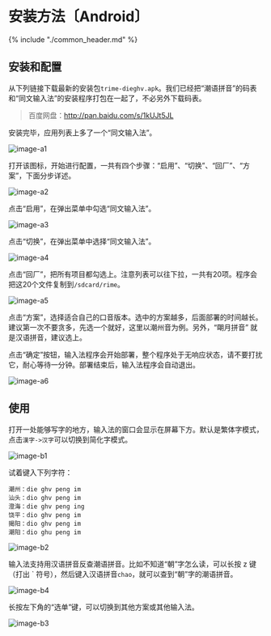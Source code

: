 # 安装方法〔Android〕

{% include "./common_header.md" %}

## 安装和配置

从下列链接下载最新的安装包`trime-dieghv.apk`。我们已经把“潮语拼音”的码表和“同文输入法”的安装程序打包在一起了，不必另外下载码表。

> 百度网盘：http://pan.baidu.com/s/1kUJt5JL

安装完毕，应用列表上多了一个“同文输入法”。

![image-a1]

打开该图标，开始进行配置，一共有四个步骤：“启用”、“切换”、“回厂”、“方案”，下面分步详述。

![image-a2]

点击“启用”，在弹出菜单中勾选“同文输入法”。

![image-a3]

点击“切换”，在弹出菜单中选择“同文输入法”。

![image-a4]

点击“回厂”，把所有项目都勾选上。注意列表可以往下拉，一共有20项。程序会把这20个文件复制到`/sdcard/rime`。

![image-a5]

点击“方案”，选择适合自己的口音版本。选中的方案越多，后面部署的时间越长。建议第一次不要贪多，先选一个就好，这里以潮州音为例。另外，“朙月拼音” 就是汉语拼音，建议选上。

点击“确定”按钮，输入法程序会开始部署，整个程序处于无响应状态，请不要打扰它，耐心等待一分钟。部署结束后，输入法程序会自动退出。

![image-a6]

## 使用

打开一处能够写字的地方，输入法的窗口会显示在屏幕下方。默认是繁体字模式，点击`漢字->汉字`可以切换到简化字模式。

![image-b1]

试着键入下列字符：

```
潮州：die ghv peng im
汕头：dio ghv peng im
澄海：die ghv peng ing
饶平：dio ghv peng im
揭阳：dio ghv peng im
潮阳：dio ghu peng im
```

![image-b2]

输入法支持用汉语拼音反查潮语拼音。比如不知道“朝”字怎么读，可以长按 z 键（打出 \` 符号），然后键入汉语拼音`chao`，就可以查到“朝”字的潮语拼音。

![image-b4]

长按左下角的“选单”键，可以切换到其他方案或其他输入法。

![image-b3]

[image-a1]: http://ww3.sinaimg.cn/large/006mIeATjw1f2cxpinwc1j30f00qodip.jpg
[image-a2]: http://ww2.sinaimg.cn/large/006mIeATjw1f2cxpjlx8aj30f00qoq48.jpg
[image-a3]: http://ww4.sinaimg.cn/large/006mIeATjw1f2cxpk6ra9j30f00qo3z0.jpg
[image-a4]: http://ww1.sinaimg.cn/large/006mIeATjw1f2cxplgmpij30f00qoaba.jpg
[image-a5]: http://ww2.sinaimg.cn/large/006mIeATjw1f2cxpm77tqj30f00qomyp.jpg
[image-a6]: http://ww1.sinaimg.cn/large/006mIeATjw1f2cxpmu8c9j30f00qodh9.jpg

[image-b1]: http://ww2.sinaimg.cn/large/006mIeATjw1f2cxpnkfe1j30f00qomz5.jpg
[image-b2]: http://ww3.sinaimg.cn/large/006mIeATjw1f2cxpo9lqlj30f00qotax.jpg
[image-b3]: http://ww1.sinaimg.cn/large/006mIeATjw1f2cxppa1lpj30f00qoq4y.jpg
[image-b4]: http://ww4.sinaimg.cn/large/006mIeATjw1f2q8szarz1j30f00qo76c.jpg
